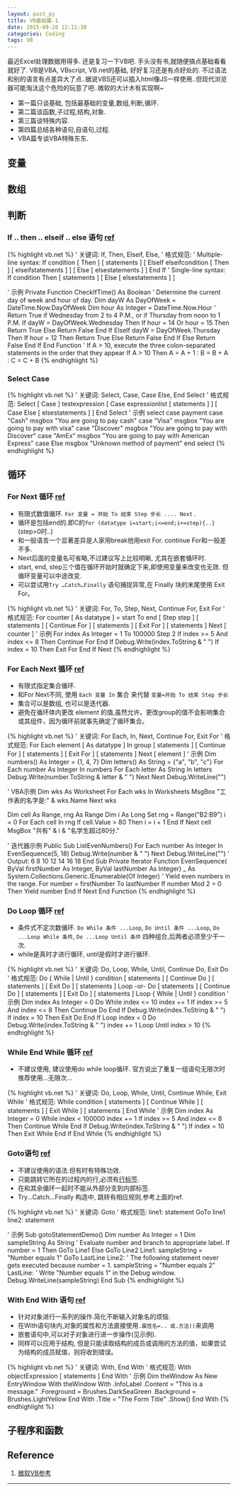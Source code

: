 ```yaml
---
layout: post_py
title: VB基础篇-1
date: 2015-09-28 12:11:38
categories: Coding
tags: VB
---
```


最近Excel处理数据用得多. 还是复习一下VB吧. 手头没有书,就随便搞点基础看看就好了. VB是VBA, VBscript, VB.net的基础, 好好复习还是有点好处的. 不过语法和别的语言有点差异大了点..据说VBS还可以插入html像JS一样使用..但现代浏览器可能淘汰这个危险的玩意了吧..微软的大计木有实现啊~

- 第一篇只谈基础, 包括最基础的变量,数组,判断,循环.
- 第二篇谈函数,子过程,结构,对象.
- 第三篇谈特殊内容.
- 第四篇总结各种语句,自语句,过程.
- VBA篇专谈VBA特殊东东.

## 变量

## 数组

## 判断

### If .. then .. elseif .. else 语句 [ref](https://msdn.microsoft.com/zh-cn/library/752y8abs.aspx) 

{% highlight vb.net %}
' 关键词: If, Then, Elseif, Else,
' 格式规范:
' Multiple-line syntax:
If condition [ Then ]
    [ statements ]
[ ElseIf elseifcondition [ Then ]
    [ elseifstatements ] ]
[ Else
    [ elsestatements ] ]
End If
' Single-line syntax:
If condition Then [ statements ] [ Else [ elsestatements ] ]

' 示例
Private Function CheckIfTime() As Boolean
    ' Determine the current day of week and hour of day.
    Dim dayW As DayOfWeek = DateTime.Now.DayOfWeek
    Dim hour As Integer = DateTime.Now.Hour
    ' Return True if Wednesday from 2 to 4 P.M., or if Thursday from noon to 1 P.M.
    If dayW = DayOfWeek.Wednesday Then
        If hour = 14 Or hour = 15 Then
            Return True
        Else
            Return False
        End If
    ElseIf dayW = DayOfWeek.Thursday Then
        If hour = 12 Then
            Return True
        Else
            Return False
        End If
    Else
        Return False
    End If
End Function
' If A > 10, execute the three colon-separated statements in the order that they appear
If A > 10 Then A = A + 1 : B = B + A : C = C + B
{% endhighlight %}

### Select Case

{% highlight vb.net %}
' 关键词: Select, Case, Case Else, End Select
' 格式规范:
Select [ Case ] testexpression
    [ Case expressionlist
        [ statements ] ]
    [ Case Else
        [ elsestatements ] ]
End Select
' 示例
select case payment
 case "Cash"
   msgbox "You are going to pay cash"
 case "Visa"
   msgbox "You are going to pay with visa"
 case "Discover"
   msgbox "You are going to pay with Discover"
 case "AmEx"
   msgbox "You are going to pay with American Express"
 case Else
   msgbox "Unknown method of payment"
end select
{% endhighlight %}

## 循环

### For Next 循环 [ref](https://msdn.microsoft.com/zh-cn/library/5z06z1kb.aspx)

- 有限式数值循环. `For 变量 = 开始 To 结束 Step 步长 .... Next` .  
- 循环是包括end的.即C的`for (datatype i=start;i<=end;i+=step){..}` (step>0时..)
- 和一般语言一个显著差异是人家用break他用exit For. continue For和一般差不多.   
- Next后面的变量名可省略,不过建议写上比较明晰, 尤其在嵌套循环时.
- start, end, step三个值在循环开始时就确定下来,即使用变量来改变也无效. 但循环变量可以中途改变.
- 可以尝试用`Try …Catch…Finally` 语句捕捉异常,在 Finally 块的末尾使用 Exit For。

{% highlight vb.net %}
' 关键词: For, To, Step, Next, Continue For, Exit For
' 格式规范:
For counter [ As datatype ] = start To end [ Step step ]
    [ statements ]
    [ Continue For ]
    [ statements ]
    [ Exit For ]
    [ statements ]
Next [ counter ]
' 示例
For index As Integer = 1 To 100000 Step 2
    If index >= 5 And index <= 8 Then
        Continue For
    End If
    Debug.Write(index.ToString & " ")
    If index = 10 Then
        Exit For
    End If
Next
{% endhighlight %}

### For Each Next 循环 [ref](https://msdn.microsoft.com/zh-cn/library/5ebk1751.aspx)

- 有限式指定集合循环. 
- 和For Next不同, 使用 `Each 变量 In` 集合 来代替 `变量=开始 To 结束 Step 步长`
- 集合可以是数组, 也可以是迭代器.
- 避免在循环体内更改 element 的值,虽然允许。更改group的值不会影响集合或其组件，因为循环前就事先确定了循环集合。

{% highlight vb.net %}
' 关键词: For Each, In, Next, Continue For, Exit For
' 格式规范:
For Each element [ As datatype ] In group
    [ statements ]
    [ Continue For ]
    [ statements ]
    [ Exit For ]
    [ statements ]
Next [ element ]
' 示例
Dim numbers() As Integer = {1, 4, 7}
Dim letters() As String = {"a", "b", "c"}
For Each number As Integer In numbers
    For Each letter As String In letters
        Debug.Write(number.ToString & letter & " ")
    Next
Next
Debug.WriteLine("")

' VBA示例
Dim wks As Worksheet
For Each wks In Worksheets
    MsgBox "工作表的名字是:" & wks.Name
Next wks

Dim cell As Range, rng As Range
Dim i As Long 
Set rng = Range("B2:B9")
i = 0
For Each cell In rng
    If cell.Value > 80 Then
        i = i + 1
    End If
Next cell
MsgBox "共有" & i & "名学生超过80分."

' 迭代器示例
Public Sub ListEvenNumbers()
    For Each number As Integer In EvenSequence(5, 18)
        Debug.Write(number & " ")
    Next
    Debug.WriteLine("")
    ' Output: 6 8 10 12 14 16 18
End Sub
Private Iterator Function EvenSequence(
ByVal firstNumber As Integer, ByVal lastNumber As Integer) _
As System.Collections.Generic.IEnumerable(Of Integer)
    ' Yield even numbers in the range.
    For number = firstNumber To lastNumber
        If number Mod 2 = 0 Then
            Yield number
        End If
    Next
End Function
{% endhighlight %}


### Do Loop 循环 [ref](https://msdn.microsoft.com/zh-cn/library/eked04a7.aspx)

- 条件式不定次数循环. `Do While 条件 ...Loop`, `Do Until 条件 ...Loop`, `Do ...Loop While 条件`, `Do ...Loop Until 条件` 四种组合,后两者必须至少干一次.
- while是真时才进行循环, until是假时才进行循环.

{% highlight vb.net %}
' 关键词: Do, Loop, While, Until, Continue Do, Exit Do
' 格式规范:
Do { While | Until } condition
    [ statements ]
    [ Continue Do ]
    [ statements ]
    [ Exit Do ]
    [ statements ]
Loop
-or-
Do
    [ statements ]
    [ Continue Do ]
    [ statements ]
    [ Exit Do ]
    [ statements ]
Loop { While | Until } condition
' 示例
Dim index As Integer = 0
Do While index <= 10
    index += 1
    If index >= 5 And index <= 8 Then
        Continue Do
    End If
    Debug.Write(index.ToString & " ")
    If index = 10 Then
        Exit Do
    End If
Loop
index = 0
Do
    Debug.Write(index.ToString & " ")
    index += 1
Loop Until index > 10
{% endhighlight %}

### While End While 循环 [ref](https://msdn.microsoft.com/zh-cn/library/zh1f56zs.aspx)

- 不建议使用, 建议使用do while loop循环. 官方说出了重复一组语句无限次时推荐使用...无限次...

{% highlight vb.net %}
' 关键词: Do, Loop, While, Until, Continue While, Exit While
' 格式规范:
While condition
    [ statements ]
    [ Continue While ]
    [ statements ]
    [ Exit While ]
    [ statements ]
End While
' 示例
Dim index As Integer = 0
While index < 100000
    index += 1
    If index >= 5 And index <= 8 Then
        Continue While
    End If
    Debug.Write(index.ToString & " ")
    If index = 10 Then
        Exit While
    End If
End While
{% endhighlight %}

### Goto语句 [ref](https://msdn.microsoft.com/zh-cn/library/69whc95c.aspx)
- 不建议使用的语法.但有时有特殊功效.
- 只能跳转它所在的过程内的行,必须有[行标签](https://msdn.microsoft.com/zh-cn/library/xh9dwts7.aspx).
- 在和其余循环一起时不能从外部分支到内部标签.
- Try...Catch...Finally 构造中, 跳转有相应规则,参考上面的ref.

{% highlight vb.net %}
' 关键词: Goto
' 格式规范:
line1:
	statement
GoTo line1
line2:
	statement

' 示例
	Sub gotoStatementDemo()
        Dim number As Integer = 1
        Dim sampleString As String
        ' Evaluate number and branch to appropriate label.
        If number = 1 Then GoTo Line1 Else GoTo Line2
Line1:
        sampleString = "Number equals 1"
        GoTo LastLine
Line2:
        ' The following statement never gets executed because number = 1.
        sampleString = "Number equals 2"
LastLine:
        ' Write "Number equals 1" in the Debug window.
        Debug.WriteLine(sampleString)
    End Sub
{% endhighlight %}

### With End With 语句 [ref](https://msdn.microsoft.com/zh-cn/library/wc500chb.aspx)
- 针对对象进行一系列的操作.简化不断输入对象名的烦恼.
- 在With语句块内,对象的属性和方法直接使用`.属性名=.. 或.方法()`来调用
- 嵌套语句中,可以对子对象进行进一步操作(见示例).
- 同样可以应用于结构, 但是只能读取结构的成员或调用的方法的值，如果尝试为结构的成员赋值，则将收到错误。

{% highlight vb.net %}
' 关键词: With, End With
' 格式规范:
With objectExpression
    [ statements ]
End With
' 示例
Dim theWindow As New EntryWindow
With theWindow
    With .InfoLabel
        .Content = "This is a message."
        .Foreground = Brushes.DarkSeaGreen
        .Background = Brushes.LightYellow
    End With
    .Title = "The Form Title"
    .Show()
End With
{% endhighlight %}

## 子程序和函数

## Reference

1. [微软VB参考](https://msdn.microsoft.com/zh-cn/library/25kad608.aspx)

------
